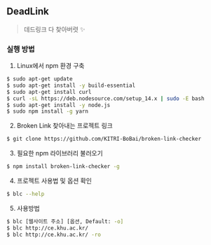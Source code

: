 ## DeadLink
> 데드링크 다 찾아버렷 ✨

### 실행 방법
1. Linux에서 npm 환경 구축
```sh
$ sudo apt-get update
$ sudo apt-get install -y build-essential
$ sudo apt-get install curl
$ curl -sL https://deb.nodesource.com/setup_14.x | sudo -E bash 
$ sudo apt-get install -y node.js
$ sudo npm install -g yarn
```
2. Broken Link 찾아내는 프로젝트 링크
```sh
$ git clone https://github.com/KITRI-BoBai/broken-link-checker
```

3. 필요한 npm 라이브러리 불러오기
```sh
$ npm install broken-link-checker -g
```

4. 프로젝트 사용법 및 옵션 확인
```sh
$ blc --help
```

5. 사용방법
```sh
$ blc [웹사이트 주소] [옵션, Default: -o]
$ blc http://ce.khu.ac.kr/
$ blc http://ce.khu.ac.kr/ -ro
```